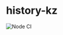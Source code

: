 # history-kz

![Node CI](https://github.com/temirKhan42/history-kz/actions/workflows/node.js.yml/badge.svg)

